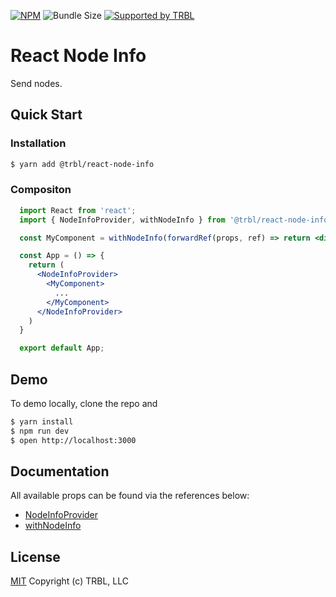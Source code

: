 [![NPM](https://img.shields.io/npm/v/@trbl/react-node-info)](https://www.npmjs.com/@trbl/react-node-info)
![Bundle Size](https://img.shields.io/bundlephobia/minzip/@trbl/react-node-info?label=zipped)
[![Supported by TRBL](https://img.shields.io/badge/supported_by-TRBL-black)](https://github.com/trouble)

# React Node Info

Send nodes.

## Quick Start

### Installation

```bash
$ yarn add @trbl/react-node-info
```

### Compositon

```jsx
  import React from 'react';
  import { NodeInfoProvider, withNodeInfo } from '@trbl/react-node-info';

  const MyComponent = withNodeInfo(forwardRef(props, ref) => return <div ref={ref}>My Component</div>));

  const App = () => {
    return (
      <NodeInfoProvider>
        <MyComponent>
          ...
        </MyComponent>
      </NodeInfoProvider>
    )
  }

  export default App;
```

## Demo

To demo locally, clone the repo and

```bash
$ yarn install
$ npm run dev
$ open http://localhost:3000
```

## Documentation

All available props can be found via the references below:

  - [NodeInfoProvider](/src/NodeInfoProvider/README.md)
  - [withNodeInfo](/src/withNodeInfo/README.md)

## License

[MIT](https://github.com/trouble/react-node-info/blob/master/LICENSE) Copyright (c) TRBL, LLC
